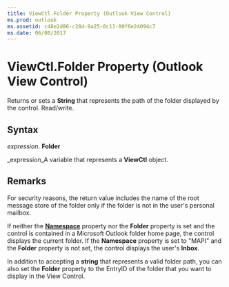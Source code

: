 ```yaml
---
title: ViewCtl.Folder Property (Outlook View Control)
ms.prod: outlook
ms.assetid: c48e2d86-c284-9a25-0c11-00f6e24094c7
ms.date: 06/08/2017
---
```



# ViewCtl.Folder Property (Outlook View Control)

Returns or sets a  **String** that represents the path of the folder displayed by the control. Read/write.


## Syntax

 _expression_. **Folder**

 _expression_A variable that represents a  **ViewCtl** object.


## Remarks

For security reasons, the return value includes the name of the root message store of the folder only if the folder is not in the user's personal mailbox. 

If neither the  **[Namespace](Outlook.viewctl.namespa.md)** property nor the **Folder** property is set and the control is contained in a Microsoft Outlook folder home page, the control displays the current folder. If the **Namespace** property is set to "MAPI" and the **Folder** property is not set, the control displays the user's **Inbox**.

In addition to accepting a  **string** that represents a valid folder path, you can also set the **Folder** property to the EntryID of the folder that you want to display in the View Control.


